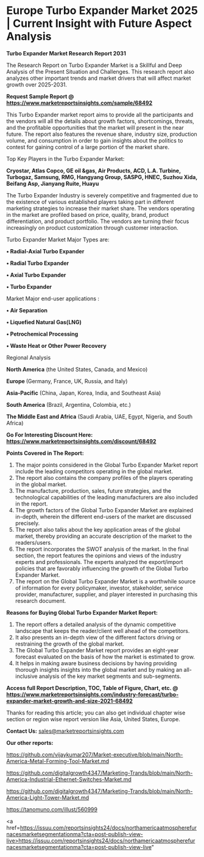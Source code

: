 # Europe Turbo Expander Market 2025 | Current Insight with Future Aspect Analysis

<strong>Turbo Expander Market Research Report 2031</strong>

The Research Report on Turbo Expander Market is a Skillful and Deep Analysis of the Present Situation and Challenges. This research report also analyzes other important trends and market drivers that will affect market growth over 2025-2031.

<strong>Request Sample Report @ <a href=https://www.marketreportsinsights.com/sample/68492>https://www.marketreportsinsights.com/sample/68492</a></strong>

This Turbo Expander market report aims to provide all the participants and the vendors will all the details about growth factors, shortcomings, threats, and the profitable opportunities that the market will present in the near future. The report also features the revenue share, industry size, production volume, and consumption in order to gain insights about the politics to contest for gaining control of a large portion of the market share.

Top Key Players in the Turbo Expander Market:

<strong>Cryostar, Atlas Copco, GE oil &gas, Air Products, ACD, L.A. Turbine, Turbogaz, Samsung, RMG, Hangyang Group, SASPG, HNEC, Suzhou Xida, Beifang Asp, Jianyang Ruite, Huayu</strong>

The Turbo Expander Industry is severely competitive and fragmented due to the existence of various established players taking part in different marketing strategies to increase their market share. The vendors operating in the market are profiled based on price, quality, brand, product differentiation, and product portfolio. The vendors are turning their focus increasingly on product customization through customer interaction.

Turbo Expander Market Major Types are:

<strong>• Radial-Axial Turbo Expander

• Radial Turbo Expander

• Axial Turbo Expander

• Turbo Expander</strong>

Market Major end-user applications :

<strong>• Air Separation

• Liquefied Natural Gas(LNG)

• Petrochemical Processing

• Waste Heat or Other Power Recovery</strong>

Regional Analysis

</u><strong><b>North America</b></strong> (the United States, Canada, and Mexico)

<strong><b>Europe </b></strong>(Germany, France, UK, Russia, and Italy)

<strong><b>Asia-Pacific</b></strong> (China, Japan, Korea, India, and Southeast Asia)

<strong><b>South America</b></strong> (Brazil, Argentina, Colombia, etc.)

<strong><b>The Middle East and Africa</b></strong> (Saudi Arabia, UAE, Egypt, Nigeria, and South Africa)

<strong>Go For Interesting Discount Here: <a href=https://www.marketreportsinsights.com/discount/68492>https://www.marketreportsinsights.com/discount/68492</a></strong>

<strong>Points Covered in The Report:</strong>
<ol>
  <li>The major points considered in the Global Turbo Expander Market report include the leading competitors operating in the global market.</li>
  <li>The report also contains the company profiles of the players operating in the global market.</li>
  <li>The manufacture, production, sales, future strategies, and the technological capabilities of the leading manufacturers are also included in the report.</li>
  <li>The growth factors of the Global Turbo Expander Market are explained in-depth, wherein the different end-users of the market are discussed precisely.</li>
  <li>The report also talks about the key application areas of the global market, thereby providing an accurate description of the market to the readers/users.</li>
  <li>The report incorporates the SWOT analysis of the market. In the final section, the report features the opinions and views of the industry experts and professionals. The experts analyzed the export/import policies that are favorably influencing the growth of the Global Turbo Expander Market.</li>
  <li>The report on the Global Turbo Expander Market is a worthwhile source of information for every policymaker, investor, stakeholder, service provider, manufacturer, supplier, and player interested in purchasing this research document.</li>
</ol>
<strong>Reasons for Buying Global Turbo Expander Market Report:</strong>

<ol>
  <li>The report offers a detailed analysis of the dynamic competitive landscape that keeps the reader/client well ahead of the competitors.</li>
  <li>It also presents an in-depth view of the different factors driving or restraining the growth of the global market.</li>
  <li>The Global Turbo Expander Market report provides an eight-year forecast evaluated on the basis of how the market is estimated to grow.</li>
  <li>It helps in making aware business decisions by having providing thorough insights insights into the global market and by making an all-inclusive analysis of the key market segments and sub-segments.</li>
</ol>
<strong>Access full Report Description, TOC, Table of Figure, Chart, etc. @ <a href=https://www.marketreportsinsights.com/industry-forecast/turbo-expander-market-growth-and-size-2021-68492>https://www.marketreportsinsights.com/industry-forecast/turbo-expander-market-growth-and-size-2021-68492</a></strong>


Thanks for reading this article; you can also get individual chapter wise section or region wise report version like Asia, United States, Europe.

<strong>Contact Us:</strong>
sales@marketreportsinsights.com

<strong>Our other reports:</strong>

<a href=https://github.com/vijaykumar207/Market-executive/blob/main/North-America-Metal-Forming-Tool-Market.md>https://github.com/vijaykumar207/Market-executive/blob/main/North-America-Metal-Forming-Tool-Market.md</a>

<a href=https://github.com/digitalgrowth4347/Marketing-Trands/blob/main/North-America-Industrial-Ethernet-Switches-Market.md>https://github.com/digitalgrowth4347/Marketing-Trands/blob/main/North-America-Industrial-Ethernet-Switches-Market.md</a>

<a href=https://github.com/digitalgrowth4347/Marketing-Trands/blob/main/North-America-Light-Tower-Market.md>https://github.com/digitalgrowth4347/Marketing-Trands/blob/main/North-America-Light-Tower-Market.md</a>

<a href=https://tanomuno.com/illust/560999>https://tanomuno.com/illust/560999</a>

<a href=https://issuu.com/reportsinsights24/docs/northamericaatmospherefurnacesmarketsegmentationma?cta=post-publish-view-live>https://issuu.com/reportsinsights24/docs/northamericaatmospherefurnacesmarketsegmentationma?cta=post-publish-view-live</a>"
